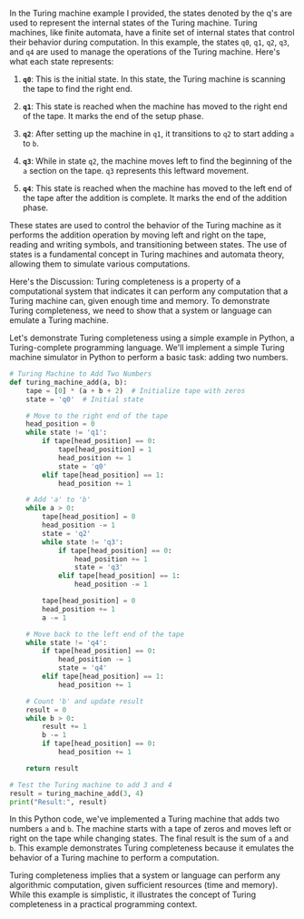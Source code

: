 In the Turing machine example I provided, the states denoted by the q's are used to represent the internal states of the Turing machine. Turing machines, like finite automata, have a finite set of internal states that control their behavior during computation. In this example, the states `q0`, `q1`, `q2`, `q3`, and `q4` are used to manage the operations of the Turing machine. Here's what each state represents:

1. **`q0`**: This is the initial state. In this state, the Turing machine is scanning the tape to find the right end.

2. **`q1`**: This state is reached when the machine has moved to the right end of the tape. It marks the end of the setup phase.

3. **`q2`**: After setting up the machine in `q1`, it transitions to `q2` to start adding `a` to `b`.

4. **`q3`**: While in state `q2`, the machine moves left to find the beginning of the `a` section on the tape. `q3` represents this leftward movement.

5. **`q4`**: This state is reached when the machine has moved to the left end of the tape after the addition is complete. It marks the end of the addition phase.

These states are used to control the behavior of the Turing machine as it performs the addition operation by moving left and right on the tape, reading and writing symbols, and transitioning between states. The use of states is a fundamental concept in Turing machines and automata theory, allowing them to simulate various computations.

Here's the Discussion:
Turing completeness is a property of a computational system that indicates it can perform any computation that a Turing machine can, given enough time and memory. To demonstrate Turing completeness, we need to show that a system or language can emulate a Turing machine.

Let's demonstrate Turing completeness using a simple example in Python, a Turing-complete programming language. We'll implement a simple Turing machine simulator in Python to perform a basic task: adding two numbers.

```python
# Turing Machine to Add Two Numbers
def turing_machine_add(a, b):
    tape = [0] * (a + b + 2)  # Initialize tape with zeros
    state = 'q0'  # Initial state

    # Move to the right end of the tape
    head_position = 0
    while state != 'q1':
        if tape[head_position] == 0:
            tape[head_position] = 1
            head_position += 1
            state = 'q0'
        elif tape[head_position] == 1:
            head_position += 1

    # Add 'a' to 'b'
    while a > 0:
        tape[head_position] = 0
        head_position -= 1
        state = 'q2'
        while state != 'q3':
            if tape[head_position] == 0:
                head_position += 1
                state = 'q3'
            elif tape[head_position] == 1:
                head_position -= 1

        tape[head_position] = 0
        head_position += 1
        a -= 1

    # Move back to the left end of the tape
    while state != 'q4':
        if tape[head_position] == 0:
            head_position -= 1
            state = 'q4'
        elif tape[head_position] == 1:
            head_position += 1

    # Count 'b' and update result
    result = 0
    while b > 0:
        result += 1
        b -= 1
        if tape[head_position] == 0:
            head_position += 1

    return result

# Test the Turing machine to add 3 and 4
result = turing_machine_add(3, 4)
print("Result:", result)
```

In this Python code, we've implemented a Turing machine that adds two numbers `a` and `b`. The machine starts with a tape of zeros and moves left or right on the tape while changing states. The final result is the sum of `a` and `b`. This example demonstrates Turing completeness because it emulates the behavior of a Turing machine to perform a computation.

Turing completeness implies that a system or language can perform any algorithmic computation, given sufficient resources (time and memory). While this example is simplistic, it illustrates the concept of Turing completeness in a practical programming context.